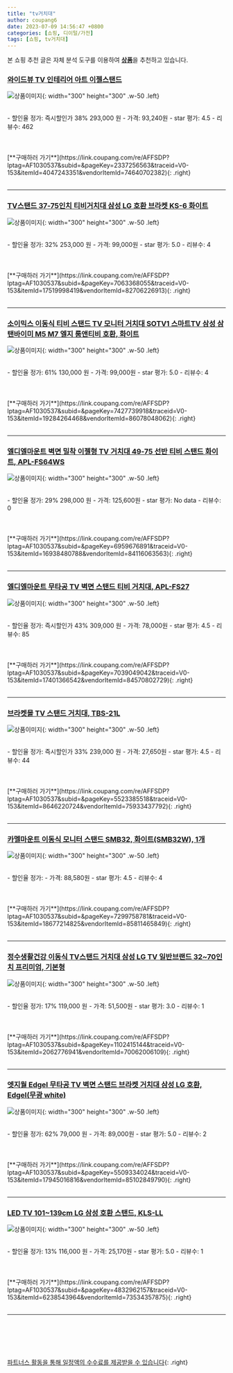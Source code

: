 ```yaml
---
title: "tv거치대"
author: coupang6
date: 2023-07-09 14:56:47 +0800
categories: [쇼핑, 디이털/가전]
tags: [쇼핑, tv거치대]
---
```


본 쇼핑 추천 글은 자체 분석 도구를 이용하여 [**상품**](https://link.coupang.com/a/bao1ui)을 추천하고 있습니다.

### [와이드뷰 TV 인테리어 아트 이젤스탠드](https://link.coupang.com/re/AFFSDP?lptag=AF1030537&subid=&pageKey=2337256563&traceid=V0-153&itemId=4047243351&vendorItemId=74640702382)

![상품이미지](https://thumbnail10.coupangcdn.com/thumbnails/remote/230x230ex/image/rs_quotation_api/jpayvnsz/032a82b6ab4742d68291f2a2e9211905.jpg){: width="300" height="300" .w-50 .left}


<br>
- 할인율 정가: 즉시할인가 38%  293,000   원
- 가격: 93,240원
- star 평가: 4.5
- 리뷰수: 462
<br>
<br>
<br>
<br>
[**구매하러 가기**](https://link.coupang.com/re/AFFSDP?lptag=AF1030537&subid=&pageKey=2337256563&traceid=V0-153&itemId=4047243351&vendorItemId=74640702382){: .right}
<br>
<br>

---

### [TV스탠드 37-75인치 티비거치대 삼성 LG 호환 브라켓 KS-6 화이트](https://link.coupang.com/re/AFFSDP?lptag=AF1030537&subid=&pageKey=7063368055&traceid=V0-153&itemId=17519998419&vendorItemId=82706226913)

![상품이미지](https://thumbnail9.coupangcdn.com/thumbnails/remote/230x230ex/image/vendor_inventory/6f6e/072a79653b3b11d98456fd57adc61f7a3d0a537e4e422261fa9ada0dccd5.jpg){: width="300" height="300" .w-50 .left}


<br>
- 할인율 정가: 32%  253,000   원
- 가격: 99,000원
- star 평가: 5.0
- 리뷰수: 4
<br>
<br>
<br>
<br>
[**구매하러 가기**](https://link.coupang.com/re/AFFSDP?lptag=AF1030537&subid=&pageKey=7063368055&traceid=V0-153&itemId=17519998419&vendorItemId=82706226913){: .right}
<br>
<br>

---

### [소이믹스 이동식 티비 스탠드 TV 모니터 거치대 SOTV1 스마트TV 삼성 삼탠바이미 M5 M7 엘지 룸앤티비 호환, 화이트](https://link.coupang.com/re/AFFSDP?lptag=AF1030537&subid=&pageKey=7427739918&traceid=V0-153&itemId=19284264468&vendorItemId=86078048062)

![상품이미지](https://thumbnail7.coupangcdn.com/thumbnails/remote/230x230ex/image/vendor_inventory/2903/c6a32fa3323f1cdb3d1ca3415376b3152786b71e1394c39fe4565906433e.jpg){: width="300" height="300" .w-50 .left}


<br>
- 할인율 정가: 61%  130,000   원
- 가격: 99,000원
- star 평가: 5.0
- 리뷰수: 4
<br>
<br>
<br>
<br>
[**구매하러 가기**](https://link.coupang.com/re/AFFSDP?lptag=AF1030537&subid=&pageKey=7427739918&traceid=V0-153&itemId=19284264468&vendorItemId=86078048062){: .right}
<br>
<br>

---

### [엘디엘마운트 벽면 밀착 이젤형 TV 거치대 49-75 선반 티비 스탠드 화이트, APL-FS64WS](https://link.coupang.com/re/AFFSDP?lptag=AF1030537&subid=&pageKey=6959676891&traceid=V0-153&itemId=16938480788&vendorItemId=84116063563)

![상품이미지](https://thumbnail6.coupangcdn.com/thumbnails/remote/230x230ex/image/retail/images/2022/11/30/14/8/02668bfc-171d-4ef6-9f8a-85867b1bcfb5.jpg){: width="300" height="300" .w-50 .left}


<br>
- 할인율 정가: 29%  298,000   원
- 가격: 125,600원
- star 평가: No data
- 리뷰수: 0
<br>
<br>
<br>
<br>
[**구매하러 가기**](https://link.coupang.com/re/AFFSDP?lptag=AF1030537&subid=&pageKey=6959676891&traceid=V0-153&itemId=16938480788&vendorItemId=84116063563){: .right}
<br>
<br>

---

### [엘디엘마운트 무타공 TV 벽면 스탠드 티비 거치대, APL-FS27](https://link.coupang.com/re/AFFSDP?lptag=AF1030537&subid=&pageKey=7039049042&traceid=V0-153&itemId=17401366542&vendorItemId=84570802729)

![상품이미지](https://thumbnail8.coupangcdn.com/thumbnails/remote/230x230ex/image/retail/images/2023/01/02/17/0/d6e2ffae-473e-4f59-a82d-2c9d540a87a9.jpg){: width="300" height="300" .w-50 .left}


<br>
- 할인율 정가: 즉시할인가 43%  309,000   원
- 가격: 78,000원
- star 평가: 4.5
- 리뷰수: 85
<br>
<br>
<br>
<br>
[**구매하러 가기**](https://link.coupang.com/re/AFFSDP?lptag=AF1030537&subid=&pageKey=7039049042&traceid=V0-153&itemId=17401366542&vendorItemId=84570802729){: .right}
<br>
<br>

---

### [브라켓몰 TV 스탠드 거치대, TBS-21L](https://link.coupang.com/re/AFFSDP?lptag=AF1030537&subid=&pageKey=5523385518&traceid=V0-153&itemId=8646220724&vendorItemId=75933437792)

![상품이미지](https://thumbnail6.coupangcdn.com/thumbnails/remote/230x230ex/image/retail/images/3817976056576551-5552ad14-ed64-48c0-8798-53460ff5678e.jpg){: width="300" height="300" .w-50 .left}


<br>
- 할인율 정가: 즉시할인가 33%  239,000   원
- 가격: 27,650원
- star 평가: 4.5
- 리뷰수: 44
<br>
<br>
<br>
<br>
[**구매하러 가기**](https://link.coupang.com/re/AFFSDP?lptag=AF1030537&subid=&pageKey=5523385518&traceid=V0-153&itemId=8646220724&vendorItemId=75933437792){: .right}
<br>
<br>

---

### [카멜마운트 이동식 모니터 스탠드 SMB32, 화이트(SMB32W), 1개](https://link.coupang.com/re/AFFSDP?lptag=AF1030537&subid=&pageKey=7299758781&traceid=V0-153&itemId=18677214825&vendorItemId=85811465849)

![상품이미지](https://thumbnail7.coupangcdn.com/thumbnails/remote/230x230ex/image/rs_quotation_api/okpynzhy/b3c84a2447a04843a24cde881744e4e8.jpg){: width="300" height="300" .w-50 .left}


<br>
- 할인율 정가: 
- 가격: 88,580원
- star 평가: 4.5
- 리뷰수: 4
<br>
<br>
<br>
<br>
[**구매하러 가기**](https://link.coupang.com/re/AFFSDP?lptag=AF1030537&subid=&pageKey=7299758781&traceid=V0-153&itemId=18677214825&vendorItemId=85811465849){: .right}
<br>
<br>

---

### [정수생활건강 이동식 TV스탠드 거치대 삼성 LG TV 일반브랜드 32~70인치 프리미엄, 기본형](https://link.coupang.com/re/AFFSDP?lptag=AF1030537&subid=&pageKey=1102415144&traceid=V0-153&itemId=2062776941&vendorItemId=70062006109)

![상품이미지](https://thumbnail7.coupangcdn.com/thumbnails/remote/230x230ex/image/vendor_inventory/7b7e/d57f28e1245e0280391b892400e4c5b4018a6ae22955b89dacbd083aa837.jpg){: width="300" height="300" .w-50 .left}


<br>
- 할인율 정가: 17%  119,000   원
- 가격: 51,500원
- star 평가: 3.0
- 리뷰수: 1
<br>
<br>
<br>
<br>
[**구매하러 가기**](https://link.coupang.com/re/AFFSDP?lptag=AF1030537&subid=&pageKey=1102415144&traceid=V0-153&itemId=2062776941&vendorItemId=70062006109){: .right}
<br>
<br>

---

### [엣지월 EdgeI 무타공 TV 벽면 스탠드 브라켓 거치대 삼성 LG 호환, EdgeI(무광 white)](https://link.coupang.com/re/AFFSDP?lptag=AF1030537&subid=&pageKey=5509334024&traceid=V0-153&itemId=17945016816&vendorItemId=85102849790)

![상품이미지](https://thumbnail9.coupangcdn.com/thumbnails/remote/230x230ex/image/vendor_inventory/9148/4ae135a454d02a00771f2004df9b828bdab5e47d587ed6e63158cfb06df9.jpg){: width="300" height="300" .w-50 .left}


<br>
- 할인율 정가: 62%  79,000   원
- 가격: 89,000원
- star 평가: 5.0
- 리뷰수: 2
<br>
<br>
<br>
<br>
[**구매하러 가기**](https://link.coupang.com/re/AFFSDP?lptag=AF1030537&subid=&pageKey=5509334024&traceid=V0-153&itemId=17945016816&vendorItemId=85102849790){: .right}
<br>
<br>

---

### [LED TV 101~139cm LG 삼성 호환 스탠드, KLS-LL](https://link.coupang.com/re/AFFSDP?lptag=AF1030537&subid=&pageKey=4832962157&traceid=V0-153&itemId=6238543964&vendorItemId=73534357875)

![상품이미지](https://thumbnail6.coupangcdn.com/thumbnails/remote/230x230ex/image/retail/images/339373824972726-785eaa7f-0393-4522-a9d0-afe4cdbe632d.jpg){: width="300" height="300" .w-50 .left}


<br>
- 할인율 정가: 13%  116,000   원
- 가격: 25,170원
- star 평가: 5.0
- 리뷰수: 1
<br>
<br>
<br>
<br>
[**구매하러 가기**](https://link.coupang.com/re/AFFSDP?lptag=AF1030537&subid=&pageKey=4832962157&traceid=V0-153&itemId=6238543964&vendorItemId=73534357875){: .right}
<br>
<br>

---
<br><br><br><br><br> [파트너스 활동을 통해 일정액의 수수료를 제공받을 수 있습니다](https://link.coupang.com/a/bao1ui){: .right}